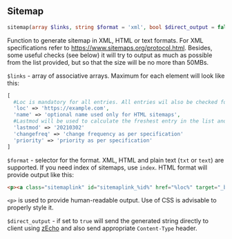 ## Sitemap

```php
sitemap(array $links, string $format = 'xml', bool $direct_output = false)
```

Function to generate sitemap in XML, HTML or text formats. For XML specifications refer to https://www.sitemaps.org/protocol.html. Besides, some useful checks (see below) it will try to output as much as possible from the list provided, but so that the size will be no more than 50MBs.

`$links` - array of associative arrays. Maximum for each element will look like this:

```php
[
  #Loc is mandatory for all entries. All entries wil also be checked for relation to same schema and domain. Duplicates will be removed
  'loc' => 'https://example.com',
  'name' => 'optional name used only for HTML sitemaps',
  #Lastmod will be used to calculate the freshest entry in the list and it will be sent out to [lastModified](#lastmodified) function. That will allow earlier exit. Using numeric values is recommended.
  'lastmod' => '20210302'
  'changefreq' => 'change frequency as per specification'
  'priority' => 'priority as per specification'
]
```

`$format` - selector for the format. XML, HTML and plain text (`txt` or `text`) are supported. If you need index of sitemaps, use `index`. HTML format will provide output like this:

```html
<p><a class="sitemaplink" id="sitemaplink_%id%" href="%loc%" target="_blank">%name_or_loc%</a></p>
```

`<p>` is used to provide human-readable output. Use of CSS is advisable to properly style it.

`$direct_output` - if set to `true` will send the generated string directly to client using [zEcho](Common.md#zecho) and also send appropriate `Content-Type` header.
